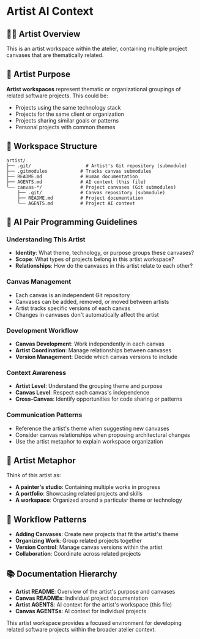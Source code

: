 # Artist AI Context

## 👨‍🎨 Artist Overview
This is an artist workspace within the atelier, containing multiple project canvases that are thematically related.

## 🎯 Artist Purpose
**Artist workspaces** represent thematic or organizational groupings of related software projects. This could be:
- Projects using the same technology stack
- Projects for the same client or organization
- Projects sharing similar goals or patterns
- Personal projects with common themes

## 📁 Workspace Structure
```
artist/
├── .git/                    # Artist's Git repository (submodule)
├── .gitmodules            # Tracks canvas submodules
├── README.md              # Human documentation
├── AGENTS.md              # AI context (this file)
└── canvas-*/              # Project canvases (Git submodules)
    ├── .git/              # Canvas repository (submodule)
    ├── README.md          # Project documentation
    └── AGENTS.md          # Project AI context
```

## 🤖 AI Pair Programming Guidelines

### Understanding This Artist
- **Identity**: What theme, technology, or purpose groups these canvases?
- **Scope**: What types of projects belong in this artist workspace?
- **Relationships**: How do the canvases in this artist relate to each other?

### Canvas Management
- Each canvas is an independent Git repository
- Canvases can be added, removed, or moved between artists
- Artist tracks specific versions of each canvas
- Changes in canvases don't automatically affect the artist

### Development Workflow
- **Canvas Development**: Work independently in each canvas
- **Artist Coordination**: Manage relationships between canvases
- **Version Management**: Decide which canvas versions to include

### Context Awareness
- **Artist Level**: Understand the grouping theme and purpose
- **Canvas Level**: Respect each canvas's independence
- **Cross-Canvas**: Identify opportunities for code sharing or patterns

### Communication Patterns
- Reference the artist's theme when suggesting new canvases
- Consider canvas relationships when proposing architectural changes
- Use the artist metaphor to explain workspace organization

## 🎨 Artist Metaphor
Think of this artist as:
- **A painter's studio**: Containing multiple works in progress
- **A portfolio**: Showcasing related projects and skills
- **A workspace**: Organized around a particular theme or technology

## 🔄 Workflow Patterns
- **Adding Canvases**: Create new projects that fit the artist's theme
- **Organizing Work**: Group related projects together
- **Version Control**: Manage canvas versions within the artist
- **Collaboration**: Coordinate across related projects

## 📚 Documentation Hierarchy
- **Artist README**: Overview of the artist's purpose and canvases
- **Canvas READMEs**: Individual project documentation
- **Artist AGENTS**: AI context for the artist's workspace (this file)
- **Canvas AGENTSs**: AI context for individual projects

This artist workspace provides a focused environment for developing related software projects within the broader atelier context.